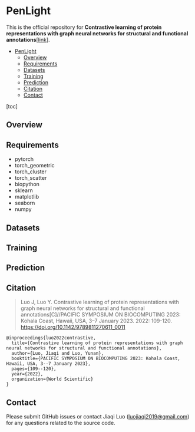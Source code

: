 # PenLight
This is the official repository for **Contrastive learning of protein representations with graph neural networks for structural and functional annotations**[[link](https://doi.org/10.1142/9789811270611_0011)]. 
- [PenLight](#penlight)
  - [Overview](#overview)
  - [Requirements](#requirements)
  - [Datasets](#datasets)
  - [Training](#training)
  - [Prediction](#prediction)
  - [Citation](#citation)
  - [Contact](#contact)

[toc]

## Overview


## Requirements
- pytorch
- torch_geometric
- torch_cluster
- torch_scatter
- biopython
- sklearn
- matplotlib
- seaborn
- numpy

## Datasets


## Training

## Prediction


## Citation
>Luo J, Luo Y. Contrastive learning of protein representations with graph neural networks for structural and functional annotations[C]//PACIFIC SYMPOSIUM ON BIOCOMPUTING 2023: Kohala Coast, Hawaii, USA, 3–7 January 2023. 2022: 109-120. https://doi.org/10.1142/9789811270611_0011
```
@inproceedings{luo2022contrastive,
  title={Contrastive learning of protein representations with graph neural networks for structural and functional annotations},
  author={Luo, Jiaqi and Luo, Yunan},
  booktitle={PACIFIC SYMPOSIUM ON BIOCOMPUTING 2023: Kohala Coast, Hawaii, USA, 3--7 January 2023},
  pages={109--120},
  year={2022},
  organization={World Scientific}
}
```

## Contact
Please submit GitHub issues or contact Jiaqi Luo (luojiaqi2019@gmail.com) for any questions related to the source code.